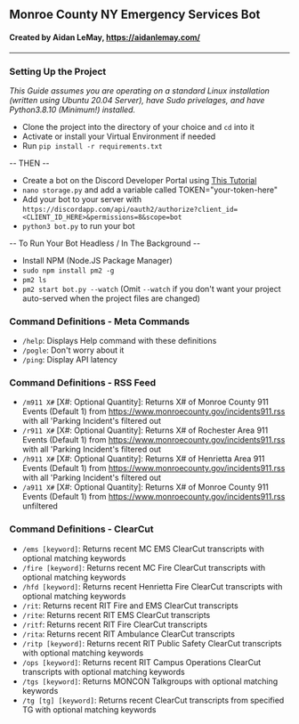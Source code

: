 ## Monroe County NY Emergency Services Bot
#### Created by Aidan LeMay, https://aidanlemay.com/

***

### Setting Up the Project
*This Guide assumes you are operating on a standard Linux installation (written using Ubuntu 20.04 Server), have Sudo privelages, and have Python3.8.10 (Minimum!) installed.*

* Clone the project into the directory of your choice and `cd` into it
* Activate or install your Virtual Environment if needed
* Run `pip install -r requirements.txt`

-- THEN --

* Create a bot on the Discord Developer Portal using [This Tutorial](https://www.ionos.com/digitalguide/server/know-how/creating-discord-bot/)
* `nano storage.py` and add a variable called TOKEN="your-token-here"
* Add your bot to your server with `https://discordapp.com/api/oauth2/authorize?client_id=<CLIENT_ID_HERE>&permissions=8&scope=bot`
* `python3 bot.py` to run your bot

-- To Run Your Bot Headless / In The Background --

* Install NPM (Node.JS Package Manager)
* `sudo npm install pm2 -g`
* `pm2 ls`
* `pm2 start bot.py --watch` (Omit `--watch` if you don't want your project auto-served when the project files are changed)

### Command Definitions - Meta Commands
* `/help`: Displays Help command with these definitions
* `/pogle`: Don't worry about it
* `/ping`: Display API latency

### Command Definitions - RSS Feed
* `/m911 X#` [X#: Optional Quantity]: Returns X# of Monroe County 911 Events (Default 1) from https://www.monroecounty.gov/incidents911.rss with all 'Parking Incident's filtered out
* `/r911 X#` [X#: Optional Quantity]: Returns X# of Rochester Area 911 Events (Default 1) from https://www.monroecounty.gov/incidents911.rss with all 'Parking Incident's filtered out
* `/h911 X#` [X#: Optional Quantity]: Returns X# of Henrietta Area 911 Events (Default 1) from https://www.monroecounty.gov/incidents911.rss with all 'Parking Incident's filtered out
* `/a911 X#` [X#: Optional Quantity]: Returns X# of Monroe County 911 Events (Default 1) from https://www.monroecounty.gov/incidents911.rss unfiltered

### Command Definitions - ClearCut
* `/ems [keyword]`: Returns recent MC EMS ClearCut transcripts with optional matching keywords
* `/fire [keyword]`: Returns recent MC Fire ClearCut transcripts with optional matching keywords
* `/hfd [keyword]`: Returns recent Henrietta Fire ClearCut transcripts with optional matching keywords
* `/rit`: Returns recent RIT Fire and EMS ClearCut transcripts
* `/rite`: Returns recent RIT EMS ClearCut transcripts
* `/ritf`: Returns recent RIT Fire ClearCut transcripts
* `/rita`: Returns recent RIT Ambulance ClearCut transcripts
* `/ritp [keyword]`: Returns recent RIT Public Safety ClearCut transcripts with optional matching keywords
* `/ops [keyword]`: Returns recent RIT Campus Operations ClearCut transcripts with optional matching keywords
* `/tgs [keyword]`: Returns MONCON Talkgroups with optional matching keywords
* `/tg [tg] [keyword]`: Returns recent ClearCut transcripts from specified TG with optional matching keywords

